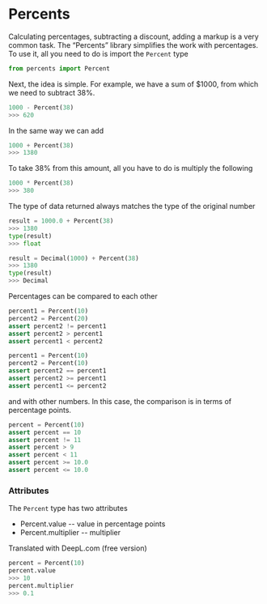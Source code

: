 # Percents

Calculating percentages, subtracting a discount, adding a markup is a very common task.
The “Percents” library simplifies the work with percentages. To use it, all you need to do is import the `Percent` type

```python
from percents import Percent
```

Next, the idea is simple. For example, we have a sum of $1000, from which we need to subtract 38%.

```python
1000 - Percent(38)
>>> 620
```

In the same way we can add

```python
1000 + Percent(38)
>>> 1380
```

To take 38% from this amount, all you have to do is multiply the following

```python
1000 * Percent(38)
>>> 380
```

The type of data returned always matches the type of the original number

```python
result = 1000.0 + Percent(38)
>>> 1380
type(result)
>>> float
```

```python
result = Decimal(1000) + Percent(38)
>>> 1380
type(result)
>>> Decimal
```

Percentages can be compared to each other

```python
percent1 = Percent(10)
percent2 = Percent(20)
assert percent2 != percent1
assert percent2 > percent1
assert percent1 < percent2

percent1 = Percent(10)
percent2 = Percent(10)
assert percent2 == percent1
assert percent2 >= percent1
assert percent1 <= percent2
```

and with other numbers. In this case, the comparison is in terms of percentage points.

```python
percent = Percent(10)
assert percent == 10
assert percent != 11
assert percent > 9
assert percent < 11
assert percent >= 10.0
assert percent <= 10.0
```

### Attributes

The `Percent` type has two attributes

- Percent.value -- value in percentage points
- Percent.multiplier -- multiplier

Translated with DeepL.com (free version)

```python
percent = Percent(10)
percent.value
>>> 10
percent.multiplier
>>> 0.1
```
